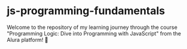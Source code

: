 # js-programming-fundamentals
Welcome to the repository of my learning journey through the course "Programming Logic: Dive into Programming with JavaScript" from the Alura platform! 🚀
